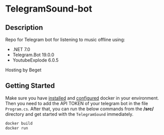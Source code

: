 # TelegramSound-bot

## Description
Repo for Telegram bot for listening to music offline using:
- .NET 7.0
- Telegram.Bot 19.0.0
- YoutubeExplode 6.0.5

Hosting by Beget

## Getting Started

Make sure you have [installed](https://docs.docker.com/docker-for-windows/install/) and [configured](https://github.com/dotnet-architecture/eShopOnContainers/wiki/Windows-setup#configure-docker) docker in your environment. Then you need to add the API TOKEN of your telegram bot in the file `Program.cs`. After that, you can run the below commands from the **/src/** directory and get started with the `TelegramSound` immediately.

```powershell
docker build
docker run
```
